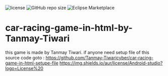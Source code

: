 ![license](https://img.shields.io/aur/license/Android-studio?logo=License%20)
![GitHub repo size](https://img.shields.io/github/repo-size/Tanmay-Tiwaricyber/car-racing-game-in-html)
![Eclipse Marketplace](https://img.shields.io/eclipse-marketplace/dt/notepad4e?logo=github)
# car-racing-game-in-html-by-Tanmay-Tiwari
this game is made by Tanmay Tiwari. 
if anyone need setup file of this source code goto : https://github.com/Tanmay-Tiwaricyber/car-racing-game-in-html-setupe-file
https://img.shields.io/aur/license/Android-studio?logo=License%20


